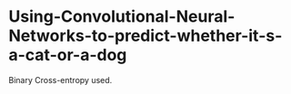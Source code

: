 # Using-Convolutional-Neural-Networks-to-predict-whether-it-s-a-cat-or-a-dog
Binary Cross-entropy used.
